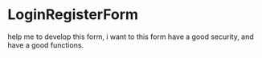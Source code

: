 # LoginRegisterForm
help me to develop this form, i want to this form have a good security, and have a good functions. 
